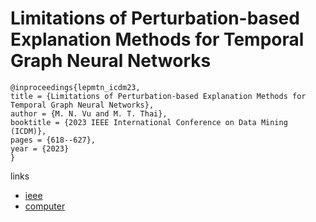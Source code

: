 # Limitations of Perturbation-based Explanation Methods for Temporal Graph Neural Networks

```
@inproceedings{lepmtn_icdm23,
title = {Limitations of Perturbation-based Explanation Methods for Temporal Graph Neural Networks},
author = {M. N. Vu and M. T. Thai},
booktitle = {2023 IEEE International Conference on Data Mining (ICDM)},
pages = {618--627},
year = {2023}
}
```

links
- [ieee](https://doi.org/10.1109/ICDM58522.2023.00071)
- [computer](https://doi.ieeecomputersociety.org/10.1109/ICDM58522.2023.00071)

